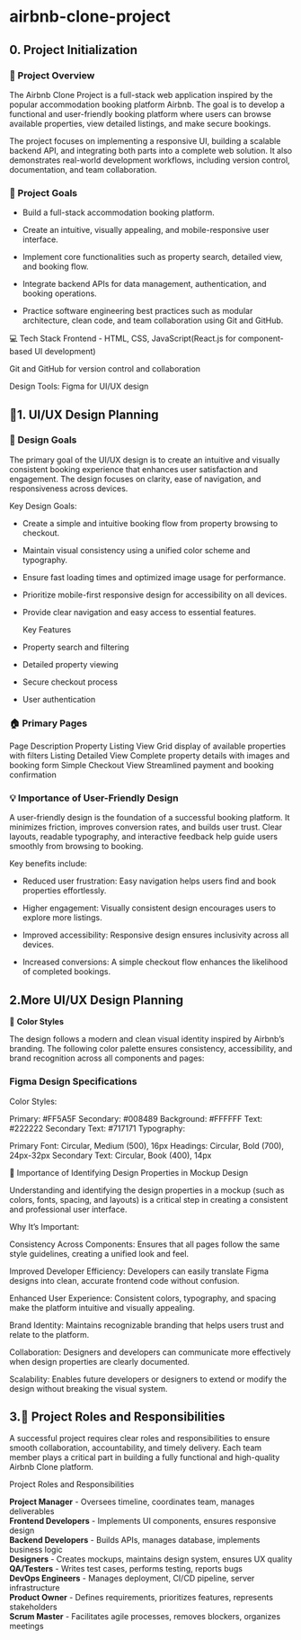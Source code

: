# airbnb-clone-project
<h2>0. Project Initialization</h2>
<h3>🏡 Project Overview</h3>

The Airbnb Clone Project is a full-stack web application inspired by the popular accommodation booking platform Airbnb. The goal is to develop a functional and user-friendly booking platform where users can browse available properties, view detailed listings, and make secure bookings.

The project focuses on implementing a responsive UI, building a scalable backend API, and integrating both parts into a complete web solution. It also demonstrates real-world development workflows, including version control, documentation, and team collaboration.

<h3>🎯 Project Goals</h3>

- Build a full-stack accommodation booking platform.

- Create an intuitive, visually appealing, and mobile-responsive user interface.

- Implement core functionalities such as property search, detailed view, and booking flow.

- Integrate backend APIs for data management, authentication, and booking operations.

- Practice software engineering best practices such as modular architecture, clean code, and team collaboration using Git and GitHub.

💻 Tech Stack
Frontend - HTML, CSS, JavaScript(React.js for component-based UI development)

Git and GitHub for version control and collaboration

Design Tools: Figma for UI/UX design


<h2>🎨1. UI/UX Design Planning</h2>

  <h3>🧭 Design Goals</h3>

The primary goal of the UI/UX design is to create an intuitive and visually consistent booking experience that enhances user satisfaction and engagement. The design focuses on clarity, ease of navigation, and responsiveness across devices.

  Key Design Goals:

- Create a simple and intuitive booking flow from property browsing to checkout.

- Maintain visual consistency using a unified color scheme and typography.

- Ensure fast loading times and optimized image usage for performance.

- Prioritize mobile-first responsive design for accessibility on all devices.

- Provide clear navigation and easy access to essential features.

  Key Features
- Property search and filtering
- Detailed property viewing
- Secure checkout process
- User authentication

 <h3>🏠 Primary Pages</h3>
Page	                     Description
Property Listing View	    Grid display of available properties with filters
Listing Detailed View    	Complete property details with images and booking form
Simple Checkout View    	Streamlined payment and booking confirmation

 <h3>💡 Importance of User-Friendly Design</h3>

A user-friendly design is the foundation of a successful booking platform. It minimizes friction, improves conversion rates, and builds user trust. Clear layouts, readable typography, and interactive feedback help guide users smoothly from browsing to booking.

Key benefits include:

- Reduced user frustration: Easy navigation helps users find and book properties effortlessly.

- Higher engagement: Visually consistent design encourages users to explore more listings.

- Improved accessibility: Responsive design ensures inclusivity across all devices.

- Increased conversions: A simple checkout flow enhances the likelihood of completed bookings.

<h2>2.More UI/UX Design Planning</h2>
🎨 <b>Color Styles</b>

The design follows a modern and clean visual identity inspired by Airbnb’s branding. The following color palette ensures consistency, accessibility, and brand recognition across all components and pages:

<h3>Figma Design Specifications</h3>
Color Styles:

Primary: #FF5A5F
Secondary: #008489
Background: #FFFFFF
Text: #222222
Secondary Text: #717171
Typography:

Primary Font: Circular, Medium (500), 16px
Headings: Circular, Bold (700), 24px-32px
Secondary Text: Circular, Book (400), 14px

🎯 Importance of Identifying Design Properties in Mockup Design

Understanding and identifying the design properties in a mockup (such as colors, fonts, spacing, and layouts) is a critical step in creating a consistent and professional user interface.

Why It’s Important:

Consistency Across Components: Ensures that all pages follow the same style guidelines, creating a unified look and feel.

Improved Developer Efficiency: Developers can easily translate Figma designs into clean, accurate frontend code without confusion.

Enhanced User Experience: Consistent colors, typography, and spacing make the platform intuitive and visually appealing.

Brand Identity: Maintains recognizable branding that helps users trust and relate to the platform.

Collaboration: Designers and developers can communicate more effectively when design properties are clearly documented.

Scalability: Enables future developers or designers to extend or modify the design without breaking the visual system.

<h2>3.👥 Project Roles and Responsibilities</h2>

A successful project requires clear roles and responsibilities to ensure smooth collaboration, accountability, and timely delivery. Each team member plays a critical part in building a fully functional and high-quality Airbnb Clone platform.

Project Roles and Responsibilities

<b>Project Manager</b> - Oversees timeline, coordinates team, manages deliverables <br>
<b>Frontend Developers</b> - Implements UI components, ensures responsive design <br>
<b>Backend Developers</b> - Builds APIs, manages database, implements business logic <br>
<b>Designers</b> - Creates mockups, maintains design system, ensures UX quality <br>
<b>QA/Testers</b>	- Writes test cases, performs testing, reports bugs <br>
<b>DevOps Engineers</b> - Manages deployment, CI/CD pipeline, server infrastructure <br>
<b>Product Owner</b> - Defines requirements, prioritizes features, represents stakeholders <br>
<b>Scrum Master</b>	- Facilitates agile processes, removes blockers, organizes meetings <br>
